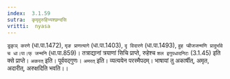 ```yaml
---
index:  3.1.59
sutra:  कृमृदृरुहिभ्यश्छन्दसि
vritti:  nyasa
---
```


`डुकृञ् करणे` (धा.पा.1472), `मृङ प्राणत्यागे` (धा.पा.1403), `दृ विदारणे` (धा.पा.1493), `हुह प्बीजजन्मणि प्रादुर्भावे च धा।पा।फ् जन्मनि` (धा.पा.859)। तत्राद्यानां त्रयाणां सिचि प्राप्ते, रुहेश्च `शल इगुपधादनिटः` (3.1.45) इति क्से प्राप्ते। `अकरत्` इति। पूर्ववद्गुणः। `अमरत्` इति। व्यत्ययेन परस्मैपदम्। भाषायां तु अकार्षीत्, अमृत, अदारीत्, अरुक्षदिति भवति।।

